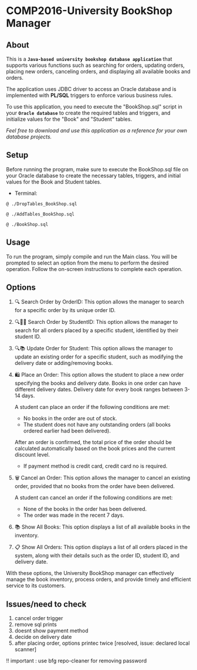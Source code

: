 # COMP2016-University BookShop Manager

## About 
This is a **`Java-based university bookshop database application`** that supports various functions such as searching for orders, updating orders, placing new orders, canceling orders, and displaying all available books and orders.

The application uses JDBC driver to access an Oracle database and is implemented with **PL/SQL** triggers to enforce various business rules.

To use this application, you need to execute the "BookShop.sql" script in your **`Oracle database`** to create the required tables and triggers, and initialize values for the "Book" and "Student" tables.

*Feel free to download and use this application as a reference for your own database projects.*

## Setup

Before running the program, make sure to execute the BookShop.sql file on your Oracle database to create the necessary tables, triggers, and initial values for the Book and Student tables.

- Terminal: 

```@ ./DropTables_BookShop.sql```

```@ ./AddTables_BookShop.sql```

```@ ./BookShop.sql```

## Usage

To run the program, simply compile and run the Main class. You will be prompted to select an option from the menu to perform the desired operation. Follow the on-screen instructions to complete each operation.

## Options 

1. 🔍 Search Order by OrderID: This option allows the manager to search for a specific order by its unique order ID.

2. 🔍👩‍💻 Search Order by StudentID: This option allows the manager to search for all orders placed by a specific student, identified by their student ID.

3. 🔍📚 Update Order for Student: This option allows the manager to update an existing order for a specific student, such as modifying the delivery date or adding/removing books.

4. 🛍️ Place an Order: This option allows the student to place a new order specifying the books and delivery date. Books in one order can have different delivery dates. Delivery date for every book ranges between 3-14 days.

   A student can place an order if the following conditions are met:
   - No books in the order are out of stock.
   - The student does not have any outstanding orders (all books ordered earlier had been delivered).
   
   After an order is confirmed, the total price of the order should be calculated automatically based on the book prices and the current discount level.
   
   - If payment method is credit card, credit card no is required.

5. 🗑️ Cancel an Order: This option allows the manager to cancel an existing order, provided that no books from the order have been delivered.

   A student can cancel an order if the following conditions are met:
   - None of the books in the order has been delivered.
   - The order was made in the recent 7 days.

6. 📚 Show All Books: This option displays a list of all available books in the inventory.

7. 📋 Show All Orders: This option displays a list of all orders placed in the system, along with their details such as the order ID, student ID, and delivery date.

With these options, the University BookShop manager can effectively manage the book inventory, process orders, and provide timely and efficient service to its customers.


## Issues/need to check

1) cancel order trigger
2) remove sql prints
3) doesnt show payment method
4) decide on delivery date
5) after placing order, options printec twice [resolved, issue: declared local scanner]

!! important : use bfg repo-cleaner for removing password 
